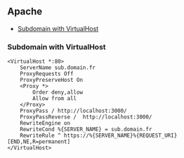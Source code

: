 ## Apache

* [Subdomain with VirtualHost](#subdomain-with-virtualhost)

### Subdomain with VirtualHost
```
<VirtualHost *:80>
    ServerName sub.domain.fr
    ProxyRequests Off
    ProxyPreserveHost On
    <Proxy *>
        Order deny,allow
        Allow from all
    </Proxy>
    ProxyPass / http://localhost:3000/
    ProxyPassReverse /  http://localhost:3000/
    RewriteEngine on
    RewriteCond %{SERVER_NAME} = sub.domain.fr
    RewriteRule ^ https://%{SERVER_NAME}%{REQUEST_URI} [END,NE,R=permanent]
</VirtualHost>
```


